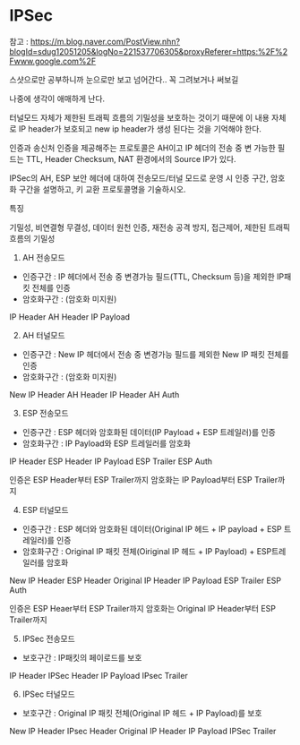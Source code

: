# IPSec

참고 : https://m.blog.naver.com/PostView.nhn?blogId=sdug12051205&logNo=221537706305&proxyReferer=https:%2F%2Fwww.google.com%2F

스샷으로만 공부하니까 눈으로만 보고 넘어간다.. 꼭 그려보거나 써보길

나중에 생각이 애매하게 난다.

터널모드 자체가 제한된 트래픽 흐름의 기밀성을 보호하는 것이기 때문에 이 내용 자체로 IP header가 보호되고 new ip header가 생성 된다는 것을 기억해야 한다.

인증과 송신처 인증을 제공해주는 프로토콜은 AH이고 IP 헤더의 전송 중 변 가능한 필드는 TTL, Header Checksum, NAT 환경에서의 Source IP가 있다.

IPSec의 AH, ESP 보안 헤더에 대하여 전송모드/터널 모드로 운영 시 인증 구간, 암호화 구간을 설명하고, 키 교환 프로토콜명을 기술하시오.

특징

기밀성, 비연결형 무결성, 데이터 원천 인증, 재전송 공격 방지, 접근제어, 제한된 트래픽 흐름의 기밀성

1. AH 전송모드

- 인증구간 : IP 헤더에서 전송 중 변경가능 필드(TTL, Checksum 등)을 제외한 IP패킷 전체를 인증
- 암호화구간 : (암호화 미지원)

IP Header AH Header IP Payload


2. AH 터널모드

- 인증구간 : New IP 헤더에서 전송 중 변경가능 필드를 제외한 New IP 패킷 전체를 인증
- 암호화구간 : (암호화 미지원)

New IP Header AH Header IP Header AH Auth

3. ESP 전송모드

- 인증구간 : ESP 헤더와 암호화된 데이터(IP Payload + ESP 트레일러)를 인증
- 암호화구간 : IP Payload와 ESP 트레일러를 암호화

IP Header ESP Header IP Payload ESP Trailer ESP Auth 

인증은 ESP Header부터 ESP Trailer까지
암호화는 IP Payload부터 ESP Trailer까지 

4. ESP 터널모드

- 인증구간 : ESP 헤더와 암호화된 데이터(Original IP 헤드 + IP payload + ESP 트레일러)를 인증
- 암호화구간 : Original IP 패킷 전체(Oiriginal IP 헤드 + IP Payload) + ESP트레일러를 암호화

New IP Header ESP Header Original IP Header IP Payload ESP Trailer ESP Auth

인증은 ESP Heaer부터 ESP Trailer까지
암호화는 Original IP Header부터 ESP Trailer까지

5. IPSec 전송모드

- 보호구간 : IP패킷의 페이로드를 보호

IP Header IPSec Header IP Payload IPsec Trailer

6. IPSec 터널모드

- 보호구간 : Original IP 패킷 전체(Original IP 헤드 + IP Payload)를 보호

New IP Header IPsec Header Original IP Header IP Payload IPSec Trailer